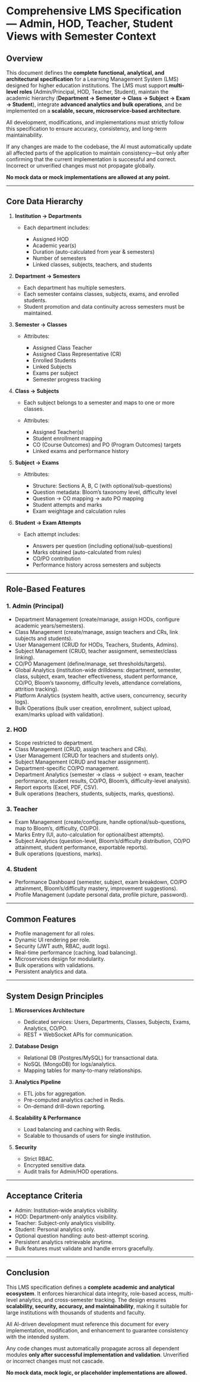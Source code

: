 # Comprehensive LMS Specification — Admin, HOD, Teacher, Student Views with Semester Context

## Overview

This document defines the **complete functional, analytical, and architectural specification** for a Learning Management System (LMS) designed for higher education institutions. The LMS must support **multi-level roles** (Admin/Principal, HOD, Teacher, Student), maintain the academic hierarchy (**Department → Semester → Class → Subject → Exam → Student**), integrate **advanced analytics and bulk operations**, and be implemented on a **scalable, secure, microservice-based architecture**.

All development, modifications, and implementations must strictly follow this specification to ensure accuracy, consistency, and long-term maintainability.

If any changes are made to the codebase, the AI must automatically update all affected parts of the application to maintain consistency—but only after confirming that the current implementation is successful and correct. Incorrect or unverified changes must not propagate globally.

**No mock data or mock implementations are allowed at any point.**

---

## Core Data Hierarchy

1. **Institution → Departments**

   * Each department includes:

     * Assigned HOD
     * Academic year(s)
     * Duration (auto-calculated from year & semesters)
     * Number of semesters
     * Linked classes, subjects, teachers, and students

2. **Department → Semesters**

   * Each department has multiple semesters.
   * Each semester contains classes, subjects, exams, and enrolled students.
   * Student promotion and data continuity across semesters must be maintained.

3. **Semester → Classes**

   * Attributes:

     * Assigned Class Teacher
     * Assigned Class Representative (CR)
     * Enrolled Students
     * Linked Subjects
     * Exams per subject
     * Semester progress tracking

4. **Class → Subjects**

   * Each subject belongs to a semester and maps to one or more classes.
   * Attributes:

     * Assigned Teacher(s)
     * Student enrollment mapping
     * CO (Course Outcomes) and PO (Program Outcomes) targets
     * Linked exams and performance history

5. **Subject → Exams**

   * Attributes:

     * Structure: Sections A, B, C (with optional/sub-questions)
     * Question metadata: Bloom’s taxonomy level, difficulty level
     * Question → CO mapping → auto PO mapping
     * Student attempts and marks
     * Exam weightage and calculation rules

6. **Student → Exam Attempts**

   * Each attempt includes:

     * Answers per question (including optional/sub-questions)
     * Marks obtained (auto-calculated from rules)
     * CO/PO contribution
     * Performance history across semesters and subjects

---

## Role-Based Features

### 1. Admin (Principal)

* Department Management (create/manage, assign HODs, configure academic years/semesters).
* Class Management (create/manage, assign teachers and CRs, link subjects and students).
* User Management (CRUD for HODs, Teachers, Students, Admins).
* Subject Management (CRUD, teacher assignment, semester/class linking).
* CO/PO Management (define/manage, set thresholds/targets).
* Global Analytics (institution-wide drilldowns: department, semester, class, subject, exam, teacher effectiveness, student performance, CO/PO, Bloom’s taxonomy, difficulty levels, attendance correlations, attrition tracking).
* Platform Analytics (system health, active users, concurrency, security logs).
* Bulk Operations (bulk user creation, enrollment, subject upload, exam/marks upload with validation).

### 2. HOD

* Scope restricted to department.
* Class Management (CRUD, assign teachers and CRs).
* User Management (CRUD for teachers and students only).
* Subject Management (CRUD and teacher assignment).
* Department-specific CO/PO management.
* Department Analytics (semester → class → subject → exam, teacher performance, student results, CO/PO, Bloom’s, difficulty-level analysis).
* Report exports (Excel, PDF, CSV).
* Bulk operations (teachers, students, subjects, marks, questions).

### 3. Teacher

* Exam Management (create/configure, handle optional/sub-questions, map to Bloom’s, difficulty, CO/PO).
* Marks Entry (UI, auto-calculation for optional/best attempts).
* Subject Analytics (question-level, Bloom’s/difficulty distribution, CO/PO attainment, student performance, exportable reports).
* Bulk operations (questions, marks).

### 4. Student

* Performance Dashboard (semester, subject, exam breakdown, CO/PO attainment, Bloom’s/difficulty mastery, improvement suggestions).
* Profile Management (update personal data, profile picture, password).

---

## Common Features

* Profile management for all roles.
* Dynamic UI rendering per role.
* Security (JWT auth, RBAC, audit logs).
* Real-time performance (caching, load balancing).
* Microservices design for modularity.
* Bulk operations with validations.
* Persistent analytics and data.

---

## System Design Principles

1. **Microservices Architecture**

   * Dedicated services: Users, Departments, Classes, Subjects, Exams, Analytics, CO/PO.
   * REST + WebSocket APIs for communication.

2. **Database Design**

   * Relational DB (Postgres/MySQL) for transactional data.
   * NoSQL (MongoDB) for logs/analytics.
   * Mapping tables for many-to-many relationships.

3. **Analytics Pipeline**

   * ETL jobs for aggregation.
   * Pre-computed analytics cached in Redis.
   * On-demand drill-down reporting.

4. **Scalability & Performance**

   * Load balancing and caching with Redis.
   * Scalable to thousands of users for single institution.

5. **Security**

   * Strict RBAC.
   * Encrypted sensitive data.
   * Audit trails for Admin/HOD operations.

---

## Acceptance Criteria

* Admin: Institution-wide analytics visibility.
* HOD: Department-only analytics visibility.
* Teacher: Subject-only analytics visibility.
* Student: Personal analytics only.
* Optional question handling: auto best-attempt scoring.
* Persistent analytics retrievable anytime.
* Bulk features must validate and handle errors gracefully.

---

## Conclusion

This LMS specification defines a **complete academic and analytical ecosystem**. It enforces hierarchical data integrity, role-based access, multi-level analytics, and cross-semester tracking. The design ensures **scalability, security, accuracy, and maintainability**, making it suitable for large institutions with thousands of students and faculty.

All AI-driven development must reference this document for every implementation, modification, and enhancement to guarantee consistency with the intended system.

Any code changes must automatically propagate across all dependent modules **only after successful implementation and validation**. Unverified or incorrect changes must not cascade.

**No mock data, mock logic, or placeholder implementations are allowed.**

